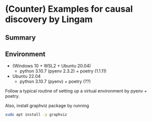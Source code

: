 
# (Counter) Examples for causal discovery by Lingam

## Summary

## Environment

- (Windows 10 + WSL2 + Ubuntu 20.04)
  - python 3.10.7 (pyenv 2.3.2) + poetry (1.1.11)
- Ubuntu 22.04
  - python 3.10.7 (pyenv) + poetry (??)

Follow a typical routine of setting up a virtual environment by pyenv + poetry.

Also, install graphviz package by running

```bash
sudo apt install -y graphviz
```
